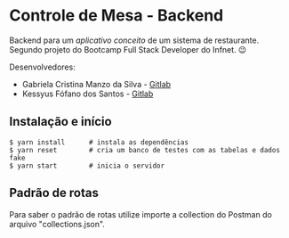 # Controle de Mesa - Backend

Backend para um _aplicativo conceito_ de um sistema de restaurante. Segundo projeto do Bootcamp Full Stack Developer do Infnet. :wink:

Desenvolvedores:

- Gabriela Cristina Manzo da Silva - [Gitlab](https://gitlab.com/gabriela.silva)
- Kessyus Fófano dos Santos - [Gitlab](https://gitlab.com/kessyus)

## Instalação e início

```console
$ yarn install      # instala as dependências
$ yarn reset        # cria um banco de testes com as tabelas e dados fake
$ yarn start        # inicia o servidor
```

## Padrão de rotas

Para saber o padrão de rotas utilize importe a collection do Postman do arquivo "collections.json".